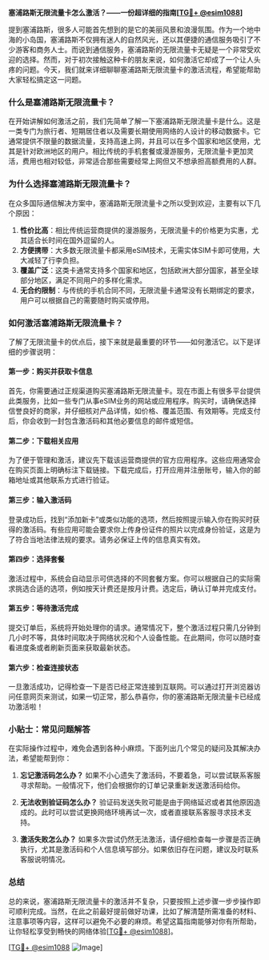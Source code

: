 **塞浦路斯无限流量卡怎么激活？——一份超详细的指南[[TG💪+ @esim1088](https://t.me/s/esim1088)]**

提到塞浦路斯，很多人可能首先想到的是它的美丽风景和浪漫氛围。作为一个地中海的小岛国，塞浦路斯不仅拥有迷人的自然风光，还以其便捷的通信服务吸引了不少游客和商务人士。而说到通信服务，塞浦路斯的无限流量卡无疑是一个非常受欢迎的选择。然而，对于初次接触这种卡的朋友来说，如何激活它却成了一个让人头疼的问题。今天，我们就来详细聊聊塞浦路斯无限流量卡的激活流程，希望能帮助大家轻松搞定这一问题。

### 什么是塞浦路斯无限流量卡？

在开始讲解如何激活之前，我们先简单了解一下塞浦路斯无限流量卡是什么。这是一类专门为旅行者、短期居住者以及需要长期使用网络的人设计的移动数据卡。它通常提供不限量的数据流量，支持高速上网，并且可以在多个国家和地区使用，尤其是针对欧洲地区的用户。相比传统的手机套餐或漫游服务，无限流量卡更加灵活，费用也相对较低，非常适合那些需要经常上网但又不想承担高额费用的人群。

### 为什么选择塞浦路斯无限流量卡？

在众多国际通信解决方案中，塞浦路斯无限流量卡之所以受到欢迎，主要有以下几个原因：

1. **性价比高**：相比传统运营商提供的漫游服务，无限流量卡的价格更为实惠，尤其适合长时间在国外逗留的人。
2. **方便携带**：大多数无限流量卡都采用eSIM技术，无需实体SIM卡即可使用，大大减轻了行李负担。
3. **覆盖广泛**：这类卡通常支持多个国家和地区，包括欧洲大部分国家，甚至全球部分地区，满足不同用户的多样化需求。
4. **无合约限制**：与传统的手机合同不同，无限流量卡通常没有长期绑定的要求，用户可以根据自己的需要随时购买或停用。

### 如何激活塞浦路斯无限流量卡？

了解了无限流量卡的优点后，接下来就是最重要的环节——如何激活它。以下是详细的步骤说明：

#### 第一步：购买并获取卡信息

首先，你需要通过正规渠道购买塞浦路斯无限流量卡。现在市面上有很多平台提供此类服务，比如一些专门从事eSIM业务的网站或应用程序。购买时，请确保选择信誉良好的商家，并仔细核对产品详情，如价格、覆盖范围、有效期等。完成支付后，你会收到一封包含激活码和其他必要信息的邮件或短信。

#### 第二步：下载相关应用

为了便于管理和激活，建议先下载该运营商提供的官方应用程序。这些应用通常会在购买页面上明确标注下载链接。下载完成后，打开应用并注册账号，输入你的邮箱地址或其他联系方式进行验证。

#### 第三步：输入激活码

登录成功后，找到“添加新卡”或类似功能的选项，然后按照提示输入你在购买时获得的激活码。有些应用可能会要求你上传身份证件的照片以完成身份验证，这是为了符合当地法律法规的要求。请务必保证上传的信息真实有效。

#### 第四步：选择套餐

激活过程中，系统会自动显示可供选择的不同套餐方案。你可以根据自己的实际需求挑选合适的选项，例如按天计费还是按月计费。选定后，确认订单并完成支付。

#### 第五步：等待激活完成

提交订单后，系统将开始处理你的请求。通常情况下，整个激活过程只需几分钟到几小时不等，具体时间取决于网络状况和个人设备性能。在此期间，你可以随时查看进度条或者刷新页面来获取最新状态。

#### 第六步：检查连接状态

一旦激活成功，记得检查一下是否已经正常连接到互联网。可以通过打开浏览器访问任意网页来测试，如果一切正常，那么恭喜你，你的塞浦路斯无限流量卡已经成功激活啦！

### 小贴士：常见问题解答

在实际操作过程中，难免会遇到各种小麻烦。下面列出几个常见的疑问及其解决办法，希望能帮到你：

1. **忘记激活码怎么办？**
   如果不小心遗失了激活码，不要着急，可以尝试联系客服寻求帮助。一般情况下，他们会根据你的订单记录重新发送激活码给你。

2. **无法收到验证码怎么办？**
   验证码发送失败可能是由于网络延迟或者其他原因造成的。此时可以尝试更换网络环境再试一次，或者直接联系客服寻求技术支持。

3. **激活失败怎么办？**
   如果多次尝试仍然无法激活，请仔细检查每一步骤是否正确执行，尤其是激活码和个人信息填写部分。如果依旧存在问题，建议及时联系客服说明情况。

### 总结

总的来说，塞浦路斯无限流量卡的激活并不复杂，只要按照上述步骤一步步操作即可顺利完成。当然，在此之前最好提前做好功课，比如了解清楚所需准备的材料、注意事项等内容，这样可以避免不必要的麻烦。希望这篇指南能够对你有所帮助，让你轻松享受到畅快的网络体验[[TG💪+ @esim1088](https://t.me/s/esim1088)]。

[[TG💪+ @esim1088](https://t.me/s/esim1088) ![Image](https://i.postimg.cc/4NQfJmqS/Snipaste-2025-05-13-00-14-12.png)]